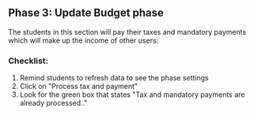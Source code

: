 ## Phase 3: Update Budget phase
The students in this section will pay their taxes and mandatory payments which will make up the income of other users:

### Checklist:

1. Remind students to refresh data to see the phase settings
1. Click on "Process tax and payment"
2. Look for the green box that states "Tax and mandatory payments are already processed.."

